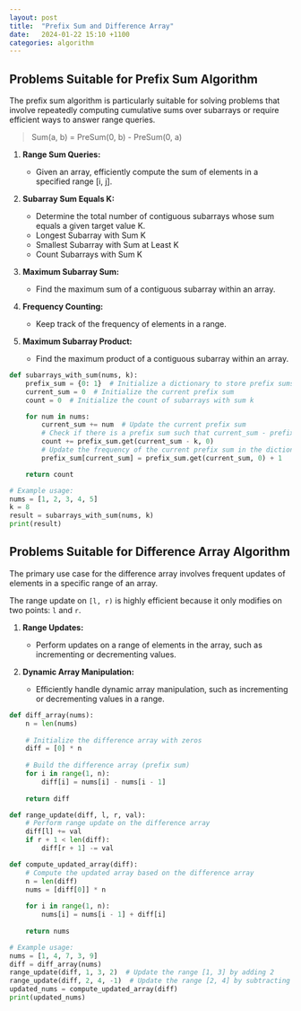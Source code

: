 ```yaml
---
layout: post
title:  "Prefix Sum and Difference Array"
date:   2024-01-22 15:10 +1100
categories: algorithm
---
```


## Problems Suitable for Prefix Sum Algorithm

The prefix sum algorithm is particularly suitable for solving problems that involve repeatedly computing cumulative sums over subarrays or require efficient ways to answer range queries.

> Sum(a, b) = PreSum(0, b) - PreSum(0, a)

1. **Range Sum Queries:**
   - Given an array, efficiently compute the sum of elements in a specified range [i, j].

2. **Subarray Sum Equals K:**
   - Determine the total number of contiguous subarrays whose sum equals a given target value K.
   - Longest Subarray with Sum K
   - Smallest Subarray with Sum at Least K
   - Count Subarrays with Sum K

3. **Maximum Subarray Sum:**
   - Find the maximum sum of a contiguous subarray within an array.

4. **Frequency Counting:**
   - Keep track of the frequency of elements in a range.

5.  **Maximum Subarray Product:**
    - Find the maximum product of a contiguous subarray within an array.

```python
def subarrays_with_sum(nums, k):
    prefix_sum = {0: 1}  # Initialize a dictionary to store prefix sums and their frequencies
    current_sum = 0  # Initialize the current prefix sum
    count = 0  # Initialize the count of subarrays with sum k

    for num in nums:
        current_sum += num  # Update the current prefix sum
        # Check if there is a prefix sum such that current_sum - prefix_sum == k
        count += prefix_sum.get(current_sum - k, 0)
        # Update the frequency of the current prefix sum in the dictionary
        prefix_sum[current_sum] = prefix_sum.get(current_sum, 0) + 1

    return count

# Example usage:
nums = [1, 2, 3, 4, 5]
k = 8
result = subarrays_with_sum(nums, k)
print(result)

```

## Problems Suitable for Difference Array Algorithm

The primary use case for the difference array involves frequent updates of elements in a specific range of an array.

The range update on `[l, r)` is highly efficient because it only modifies on two points: `l` and `r`.

1. **Range Updates:**
   - Perform updates on a range of elements in the array, such as incrementing or decrementing values.

2. **Dynamic Array Manipulation:**
   - Efficiently handle dynamic array manipulation, such as incrementing or decrementing values in a range.

```python
def diff_array(nums):
    n = len(nums)
    
    # Initialize the difference array with zeros
    diff = [0] * n
    
    # Build the difference array (prefix sum)
    for i in range(1, n):
        diff[i] = nums[i] - nums[i - 1]
    
    return diff

def range_update(diff, l, r, val):
    # Perform range update on the difference array
    diff[l] += val
    if r + 1 < len(diff):
        diff[r + 1] -= val

def compute_updated_array(diff):
    # Compute the updated array based on the difference array
    n = len(diff)
    nums = [diff[0]] * n
    
    for i in range(1, n):
        nums[i] = nums[i - 1] + diff[i]
    
    return nums

# Example usage:
nums = [1, 4, 7, 3, 9]
diff = diff_array(nums)
range_update(diff, 1, 3, 2)  # Update the range [1, 3] by adding 2
range_update(diff, 2, 4, -1)  # Update the range [2, 4] by subtracting 1
updated_nums = compute_updated_array(diff)
print(updated_nums)
```
